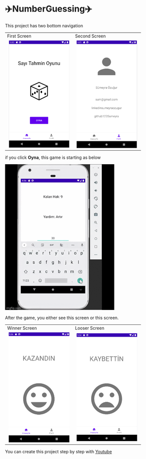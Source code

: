 # :airplane:NumberGuessing:airplane:
This project has two bottom navigation

<div>
<table>
  <tr>
    <td >First Screen </td>
     <td >Second Screen</td>
 
  </tr>
  
  <tr>
    <td >
      <img src="https://github.com/123Sumeyra/NumberGuessing/blob/master/ss/1.png" width="200" hspace="5"/>
    </td>
   <td>
     <img src="https://github.com/123Sumeyra/NumberGuessing/blob/master/ss/2.png " width="200" hspace="5"/>
    </td>
  
  </tr>
 </table>
  </div>
  
 if you click <b>Oyna</b>, this game is starting as below
 
<img src="https://github.com/123Sumeyra/NumberGuessing/blob/master/ss/guessN.gif" />

After the game, you either see this screen or this screen.
<div>
<table>
  <tr>
    <td >Winner Screen</td>
     <td >Looser Screen</td>
 
  </tr>
  
  <tr>
    <td >
      <img src="https://github.com/123Sumeyra/NumberGuessing/blob/master/ss/4.png" width="200" hspace="5"/>
    </td>
   <td>
     <img src="https://github.com/123Sumeyra/NumberGuessing/blob/master/ss/3.png " width="200" hspace="5"/>
    </td>
  
  </tr>
 </table>
  </div>


You can create this project step by step with <a href="https://www.youtube.com/watch?v=kXyXTNtDZdk">Youtube</a>




[//]: <> (Fragment kullandığında activity de, Mainde kendiliğinde gelen şeyi kullanırsın.)
[//]:<> (android:name="androidx.navigation.fragment.NavHostFragment" bunu fragmentin içine koymayıda unutma.)
[//]:<> (menude ki itemların id leri ile nav  daki fragment id leri aynı olmalı.)

